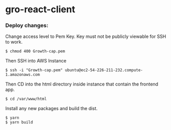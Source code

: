 # gro-react-client

### Deploy changes:

Change access level to Pem Key. Key must not be publicly viewable for SSH to work.
```
$ chmod 400 Growth-cap.pem
```

Then SSH into AWS Instance
```
$ ssh -i "Growth-cap.pem" ubuntu@ec2-54-226-211-232.compute-1.amazonaws.com
```

Then CD into the html directory inside instance that contain the frontend app. 
```
$ cd /var/www/html
```

Install any new packages and build the dist.
```
$ yarn 
$ yarn build
```

